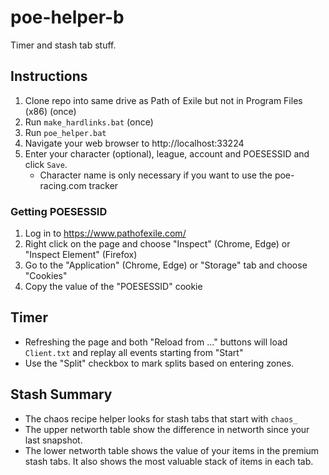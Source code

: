 # poe-helper-b

Timer and stash tab stuff.

## Instructions

1. Clone repo into same drive as Path of Exile but not in Program Files (x86) (once)
2. Run `make_hardlinks.bat` (once)
3. Run `poe_helper.bat`
4. Navigate your web browser to http://localhost:33224
5. Enter your character (optional), league, account and POESESSID and click `Save`.
   - Character name is only necessary if you want to use the poe-racing.com tracker

### Getting POESESSID

1. Log in to https://www.pathofexile.com/
2. Right click on the page and choose "Inspect" (Chrome, Edge) or "Inspect Element" (Firefox)
3. Go to the "Application" (Chrome, Edge) or "Storage" tab and choose "Cookies"
4. Copy the value of the "POESESSID" cookie

## Timer

- Refreshing the page and both "Reload from ..." buttons will load `Client.txt` and replay all events starting from "Start"
- Use the "Split" checkbox to mark splits based on entering zones.

## Stash Summary

- The chaos recipe helper looks for stash tabs that start with `chaos_`
- The upper networth table show the difference in networth since your last snapshot.
- The lower networth table shows the value of your items in the premium stash tabs. It also shows the most valuable stack of items in each tab.

